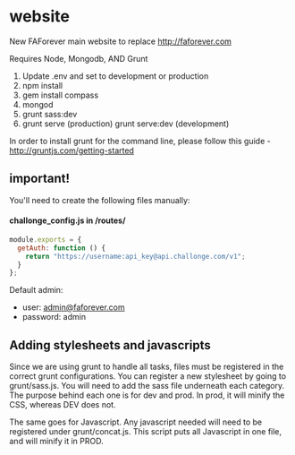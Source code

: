 # website
New FAForever main website to replace http://faforever.com

Requires Node, Mongodb, AND Grunt

1. Update .env and set to development or production
2. npm install
3. gem install compass
4. mongod
5. grunt sass:dev
6. grunt serve (production) grunt serve:dev (development)

In order to install grunt for the command line, please follow this guide - http://gruntjs.com/getting-started

## important!
You'll need to create the following files manually:

#### challonge_config.js in /routes/
```javascript
module.exports = {
  getAuth: function () {
    return "https://username:api_key@api.challonge.com/v1";
  }
};
```

Default admin:
* user: admin@faforever.com
* password: admin

## Adding stylesheets and javascripts
Since we are using grunt to handle all tasks, files must be registered in the correct grunt configurations. 
You can register a new stylesheet by going to grunt/sass.js. You will need to add the sass file underneath each category. 
The purpose behind each one is for dev and prod. In prod, it will minify the CSS, whereas DEV does not.

The same goes for Javascript. Any javascript needed will need to be registered under grunt/concat.js. This script 
puts all Javascript in one file, and will minify it in PROD. 